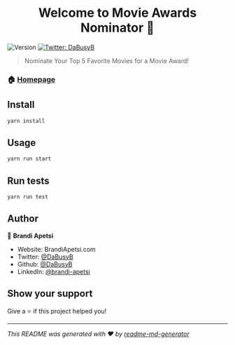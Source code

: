 <h1 align="center">Welcome to Movie Awards Nominator 👋</h1>
<p>
  <img alt="Version" src="https://img.shields.io/badge/version-1.0-blue.svg?cacheSeconds=2592000" />
  <a href="https://twitter.com/DaBusyB" target="_blank">
    <img alt="Twitter: DaBusyB" src="https://img.shields.io/twitter/follow/DaBusyB.svg?style=social" />
  </a>
</p>

> Nominate Your Top 5 Favorite Movies for a Movie Award!

### 🏠 [Homepage](https://shoppies-brandiapetsi.vercel.app/)

## Install

```sh
yarn install
```

## Usage

```sh
yarn run start
```

## Run tests

```sh
yarn run test
```

## Author

👤 **Brandi Apetsi**

* Website: BrandiApetsi.com
* Twitter: [@DaBusyB](https://twitter.com/DaBusyB)
* Github: [@DaBusyB](https://github.com/DaBusyB)
* LinkedIn: [@brandi-apetsi](https://linkedin.com/in/brandi-apetsi)

## Show your support

Give a ⭐️ if this project helped you!

***
_This README was generated with ❤️ by [readme-md-generator](https://github.com/kefranabg/readme-md-generator)_